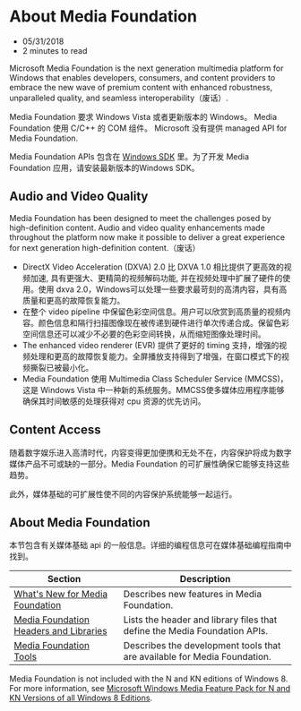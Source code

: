# About Media Foundation

- ‎05‎/‎31‎/‎2018
- 2 minutes to read

Microsoft Media Foundation is the next generation multimedia  platform for Windows that enables developers, consumers, and content  providers to embrace the new wave of premium content with enhanced  robustness, unparalleled quality, and seamless interoperability（废话）.

Media Foundation 要求 Windows Vista 或者更新版本的 Windows。 Media Foundation  使用 C/C++ 的 COM 组件。 Microsoft 没有提供 managed API for Media Foundation.

Media Foundation APIs 包含在 [Windows SDK](https://go.microsoft.com/fwlink/p/?linkid=129787) 里。为了开发 Media Foundation 应用，请安装最新版本的Windows SDK。

## Audio and Video Quality

Media Foundation has been designed to meet the challenges posed by  high-definition content. Audio and video quality enhancements made  throughout the platform now make it possible to deliver a great  experience for next generation high-definition content.（废话）

- DirectX Video Acceleration (DXVA) 2.0 比 DXVA 1.0 相比提供了更高效的视频加速,  具有更强大、更精简的视频解码功能, 并在视频处理中扩展了硬件的使用。使用 dxva  2.0，Windows可以处理一些要求最苛刻的高清内容，具有高质量和更高的故障恢复能力。
- 在整个 video pipeline 中保留色彩空间信息。用户可以欣赏到高质量的视频内容。颜色信息和隔行扫描图像现在被传递到硬件进行单次传递合成。保留色彩空间信息还可以减少不必要的色彩空间转换，从而缩短图像处理时间。
- The enhanced video renderer (EVR) 提供了更好的 timing 支持，增强的视频处理和更高的故障恢复能力。全屏播放支持得到了增强，在窗口模式下的视频撕裂已被最小化。
- Media Foundation 使用 Multimedia Class Scheduler Service (MMCSS)，这是  Windows Vista 中一种新的系统服务。MMCSS使多媒体应用程序能够确保其时间敏感的处理获得对 cpu 资源的优先访问。

## Content Access

随着数字娱乐进入高清时代，内容变得更加便携和无处不在，内容保护将成为数字媒体产品不可或缺的一部分。Media Foundation 的可扩展性确保它能够支持这些趋势。

此外，媒体基础的可扩展性使不同的内容保护系统能够一起运行。

## About Media Foundation

本节包含有关媒体基础 api 的一般信息。详细的编程信息可在媒体基础编程指南中找到。

| Section                                                      | Description                                                  |
| ------------------------------------------------------------ | ------------------------------------------------------------ |
| [What's New for Media Foundation](https://docs.microsoft.com/en-us/windows/desktop/medfound/whats-new-for-media-foundation) | Describes new features in Media Foundation.                  |
| [Media Foundation Headers and Libraries](https://docs.microsoft.com/en-us/windows/desktop/medfound/media-foundation-headers-and-libraries) | Lists the header and library files that define the Media Foundation APIs. |
| [Media Foundation Tools](https://docs.microsoft.com/en-us/windows/desktop/medfound/media-foundation-tools) | Describes the development tools that are available for Media Foundation. |

 

Media Foundation is not included with the N and KN editions of Windows 8. For more information, see [Microsoft Windows Media Feature Pack for N and KN Versions of all Windows 8 Editions](https://support.microsoft.com/kb/2703761).